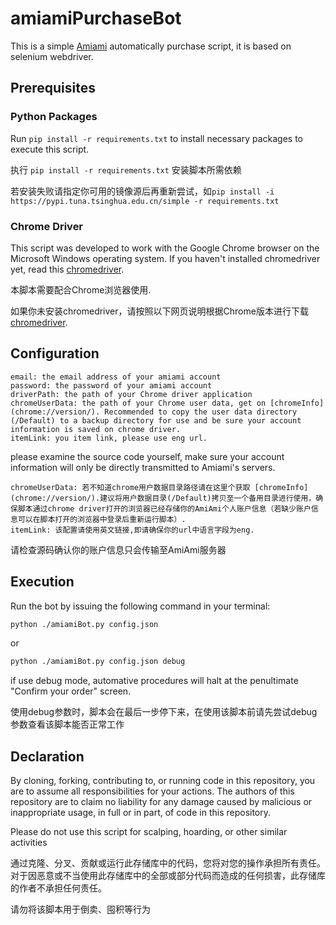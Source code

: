 # amiamiPurchaseBot

This is a simple [Amiami](https://www.amiami.com) automatically purchase script, it is based on selenium webdriver.

## Prerequisites

### Python Packages

Run `pip install -r requirements.txt` to install necessary packages to execute this script.

执行 `pip install -r requirements.txt` 安装脚本所需依赖

若安装失败请指定你可用的镜像源后再重新尝试，如`pip install -i https://pypi.tuna.tsinghua.edu.cn/simple -r requirements.txt`

### Chrome Driver

This script was developed to work with the Google Chrome browser on the Microsoft Windows operating system. If you haven't installed chromedriver yet, read this [chromedriver](https://developer.chrome.com/docs/chromedriver/downloads/version-selection?hl=zh-cn).

本脚本需要配合Chrome浏览器使用. 

如果你未安装chromedriver，请按照以下网页说明根据Chrome版本进行下载 [chromedriver](https://developer.chrome.com/docs/chromedriver/downloads/version-selection?hl=zh-cn).

## Configuration

    email: the email address of your amiami account 
    password: the password of your amiami account 
	driverPath: the path of your Chrome driver application 
	chromeUserData: the path of your Chrome user data, get on [chromeInfo](chrome://version/). Recommended to copy the user data directory (/Default) to a backup directory for use and be sure your account information is saved on chrome driver.
	itemLink: you item link, please use eng url.

please examine the source code yourself, make sure your account information will only be directly transmitted to Amiami's servers.


	chromeUserData: 若不知道chrome用户数据目录路径请在这里个获取 [chromeInfo](chrome://version/).建议将用户数据目录(/Default)拷贝至一个备用目录进行使用，确保脚本通过chrome driver打开的浏览器已经存储你的AmiAmi个人账户信息（若缺少账户信息可以在脚本打开的浏览器中登录后重新运行脚本）.
	itemLink: 该配置请使用英文链接,即请确保你的url中语言字段为eng.

请检查源码确认你的账户信息只会传输至AmiAmi服务器

## Execution

Run the bot by issuing the following command in your terminal:

```bash
python ./amiamiBot.py config.json
```
or
```bash
python ./amiamiBot.py config.json debug
```
if use debug mode, automative procedures will halt at the penultimate "Confirm your order" screen.

使用debug参数时，脚本会在最后一步停下来，在使用该脚本前请先尝试debug参数查看该脚本能否正常工作

## Declaration

By cloning, forking, contributing to, or running code in this repository, you are to assume all responsibilities for your actions. The authors of this repository are to claim no liability for any damage caused by malicious or inappropriate usage, in full or in part, of code in this repository.

Please do not use this script for scalping, hoarding, or other similar activities

通过克隆、分叉、贡献或运行此存储库中的代码，您将对您的操作承担所有责任。对于因恶意或不当使用此存储库中的全部或部分代码而造成的任何损害，此存储库的作者不承担任何责任。

请勿将该脚本用于倒卖、囤积等行为
